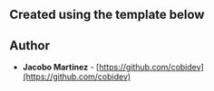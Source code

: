 ## Created using the template below 

## Author
- **Jacobo Martinez** - [https://github.com/cobidev](https://github.com/cobidev)